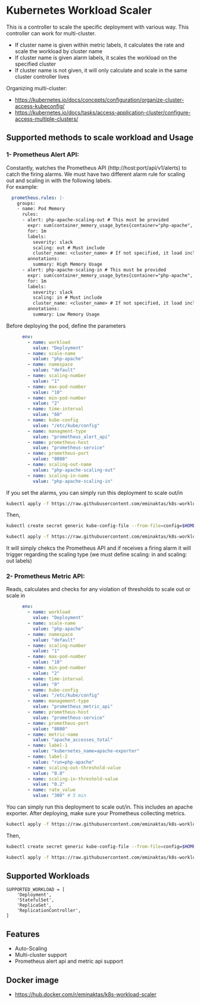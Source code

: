 # Kubernetes Workload Scaler

This is a controller to scale the specific deployment with various way. This controller can work for multi-cluster.
* If cluster name is given within metric labels, it calculates the rate and scale the workload by cluster name
* If cluster name is given alarm labels, it scales the workload on the specified cluster
* If cluster name is not given, it will only calculate and scale in the same cluster controller lives

Organizing multi-cluster: 
* https://kubernetes.io/docs/concepts/configuration/organize-cluster-access-kubeconfig/
* https://kubernetes.io/docs/tasks/access-application-cluster/configure-access-multiple-clusters/

## Supported methods to scale workload and Usage

### 1- Prometheus Alert API:

Constantly, watches the Prometheus API (http://host:port/api/v1/alerts) to 
catch the firing alarms. We must have two different alarm rule for scaling out
and scaling in with the following labels. \
For example:
```yaml
  prometheus.rules: |-
    groups:
    - name: Pod Memory
      rules:
      - alert: php-apache-scaling-out # This must be provided
        expr: sum(container_memory_usage_bytes{container="php-apache", namespace="default"}) / (count(container_memory_usage_bytes{container="php-apache", namespace="default"})) > 11000000
        for: 1m
        labels:
          severity: slack
          scaling: out # Must include
          cluster_name: <cluster_name> # If not specified, it load incluster config
        annotations:
          summary: High Memory Usage
      - alert: php-apache-scaling-in # This must be provided
        expr: sum(container_memory_usage_bytes{container="php-apache", namespace="default"}) / (count(container_memory_usage_bytes{container="php-apache", namespace="default"})) < 11000000
        for: 1m
        labels:
          severity: slack
          scaling: in # Must include
          cluster_name: <cluster_name> # If not specified, it load incluster config
        annotations:
          summary: Low Memory Usage
```
Before deploying the pod, define the parameters
```yaml
      env:
        - name: workload
          value: "Deployment"
        - name: scale-name
          value: "php-apache"
        - name: namespace
          value: "default"
        - name: scaling-number
          value: "1"
        - name: max-pod-number
          value: "10"
        - name: min-pod-number
          value: "2"
        - name: time-interval
          value: "60"
        - name: kube-config
          value: "/etc/kube/config"
        - name: managment-type
          value: "prometheus_alert_api"
        - name: prometheus-host
          value: "prometheus-service"
        - name: prometheus-port
          value: "8080"
        - name: scaling-out-name
          value: "php-apache-scaling-out"
        - name: scaling-in-name
          value: "php-apache-scaling-in"
```
If you set the alarms, you can simply run this deployment to scale out/in
```bash
kubectl apply -f https://raw.githubusercontent.com/eminaktas/k8s-workload-scaler/main/examples/php-apache-sample.yaml
```
Then,
```bash
kubectl create secret generic kube-config-file --from-file=config=$HOME/.kube/config
```
```bash
kubectl apply -f https://raw.githubusercontent.com/eminaktas/k8s-workload-scaler/main/examples/k8s-prometheus-sample.yaml
```
It will simply chekcs the Prometheus API and if receives a firing alarm it will trigger regarding the scaling type 
(we must define scaling: in and scaling: out labels) 

### 2- Prometheus Metric API:
Reads, calculates and checks for any violation of thresholds to scale out or scale in

```yaml
      env:
        - name: workload
          value: "Deployment"
        - name: scale-name
          value: "php-apache"
        - name: namespace
          value: "default"
        - name: scaling-number
          value: "1"
        - name: max-pod-number
          value: "10"
        - name: min-pod-number
          value: "2"
        - name: time-interval
          value: "0"
        - name: kube-config
          value: "/etc/kube/config"
        - name: management-type
          value: "prometheus_metric_api"
        - name: prometheus-host
          value: "prometheus-service"
        - name: prometheus-port
          value: "8080"
        - name: metric-name
          value: "apache_accesses_total"
        - name: label-1
          value: "kubernetes_name=apache-exporter"
        - name: label-2
          value: "run=php-apache"
        - name: scaling-out-threshold-value
          value: "0.8"
        - name: scaling-in-threshold-value
          value: "0.2"
        - name: rate_value
          value: "300" # 5 min
```
You can simply run this deployment to scale out/in. This includes an apache exporter. After deploying, make sure 
your Prometheus collecting metrics.
```bash
kubectl apply -f https://raw.githubusercontent.com/eminaktas/k8s-workload-scaler/main/examples/php-apache-sample.yaml
```
Then,
```bash
kubectl create secret generic kube-config-file --from-file=config=$HOME/.kube/config
```
```bash
kubectl apply -f https://raw.githubusercontent.com/eminaktas/k8s-workload-scaler/main/examples/k8s-prometheus-metric-sample.yaml
```

## Supported Workloads
```python3
SUPPORTED_WORKLOAD = [
    'Deployment',
    'StatefulSet',
    'ReplicaSet',
    'ReplicationController',
]
```

## Features
* Auto-Scaling
* Multi-cluster support
* Prometheus alert api and metric api support

## Docker image 
* https://hub.docker.com/r/eminaktas/k8s-workload-scaler
